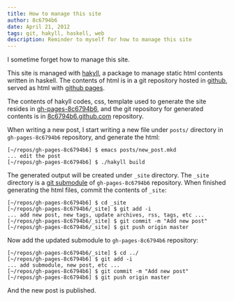 ```yaml
---
title: How to manage this site
author: 8c6794b6
date: April 21, 2012
tags: git, hakyll, haskell, web
description: Reminder to myself for how to manage this site
---
```


I sometime forget how to manage this site.

This site is managed with [hakyll](http://jaspervdj.be/hakyll/), a package to
manage static html contents written in haskell. The contents of html is in a
git repository hosted in [github](http://github.com), served as html with
[github pages](http://pages.github.com).

The contents of hakyll codes, css, template used to generate the site resides
in [gh-pages-8c6794b6](https://github.com/8c6794b6/gh-pages-8c6794b6), and
the git repository for generated contents is in
[8c6794b6.github.com](https://github.com/8c6794b6/8c6794b6.github.com)
repository.

When writing a new post, I start writing a new file under `posts/` directory in
`gh-pages-8c6794b6` repository, and generate the html:

    [~/repos/gh-pages-8c6794b6] $ emacs posts/new_post.mkd
    ... edit the post
    [~/repos/gh-pages-8c6794b6] $ ./hakyll build

The generated output will be created under `_site` directory. The `_site`
directory is a [git submodule](http://book.git-scm.com/5_submodules.html) of
`gh-pages-8c6794b6` repository. When finished generating the html files,
commit the contents of `_site`:

    [~/repos/gh-pages-8c6794b6] $ cd _site
    [~/repos/gh-pages-8c6794b6/_site] $ git add -i
    ... add new post, new tags, update archives, rss, tags, etc ...
    [~/repos/gh-pages-8c6794b6/_site] $ git commit -m "Add new post"
    [~/repos/gh-pages-8c6794b6/_site] $ git push origin master

Now add the updated submodule to `gh-pages-8c6794b6` repository:

    [~/repos/gh-pages-8c6794b6/_site] $ cd ../
    [~/repos/gh-pages-8c6794b6] $ git add -i
    ... add submodule, new post, etc ...
    [~/repos/gh-pages-8c6794b6] $ git commit -m "Add new post"
    [~/repos/gh-pages-8c6794b6] $ git push origin master

And the new post is published.
